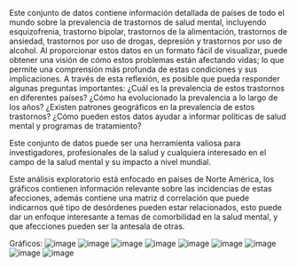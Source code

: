 Este conjunto de datos contiene información detallada de países de todo el mundo sobre la prevalencia de trastornos de salud mental, incluyendo esquizofrenia, trastorno bipolar, trastornos de la alimentación, trastornos de ansiedad, trastornos por uso de drogas, depresión y trastornos por uso de alcohol. Al proporcionar estos datos en un formato fácil de visualizar, puede obtener una visión de cómo estos problemas están afectando vidas; lo que permite una comprensión más profunda de estas condiciones y sus implicaciones. A través de esta reflexión, es posible que pueda responder algunas preguntas importantes:
¿Cuál es la prevalencia de estos trastornos en diferentes países?
¿Cómo ha evolucionado la prevalencia a lo largo de los años?
¿Existen patrones geográficos en la prevalencia de estos trastornos?
¿Cómo pueden estos datos ayudar a informar políticas de salud mental y programas de tratamiento?

Este conjunto de datos puede ser una herramienta valiosa para investigadores, profesionales de la salud y cualquiera interesado en el campo de la salud mental y su impacto a nivel mundial.

Este análisis exploratorio está enfocado en países de Norte América, los gráficos contienen información relevante sobre las incidencias de estas afecciones, además contiene una matriz d correlación que puede indicarnos qué tipo de desórdenes pueden estar relacionados, esto puede dar un enfoque interesante a temas de comorbilidad en la salud mental, y que afecciones pueden ser la antesala de otras. 

Gráficos: 
![image](https://github.com/Johndiaz-u/mental-health/assets/8636914/f572034c-02fb-4321-aa49-f693c378c838)
![image](https://github.com/Johndiaz-u/mental-health/assets/8636914/3ebaaa4f-6702-4d1c-9c2e-921f90c8c504)
![image](https://github.com/Johndiaz-u/mental-health/assets/8636914/bf5e86ff-fe8a-4877-91b3-bb9e09ca8f57)
![image](https://github.com/Johndiaz-u/mental-health/assets/8636914/352ec259-7d50-438e-94c4-ab39a6589db9)
![image](https://github.com/Johndiaz-u/mental-health/assets/8636914/cba77128-9670-4ec3-a1cc-0c4ed85782fa)
![image](https://github.com/Johndiaz-u/mental-health/assets/8636914/40b32292-f4b4-43e5-8f4a-a4b43b2e3d56)
![image](https://github.com/Johndiaz-u/mental-health/assets/8636914/0330a039-3a67-47d3-abee-fc62f6320fd1)
![image](https://github.com/Johndiaz-u/mental-health/assets/8636914/cfac9807-988e-4b82-a2af-40fba48bf116)
![image](https://github.com/Johndiaz-u/mental-health/assets/8636914/2c010258-06b7-4f69-8549-df8a28136c40)











